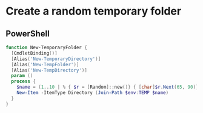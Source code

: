 # Create a random temporary folder

## PowerShell

```powershell
function New-TemporaryFolder {
  [CmdletBinding()]
  [Alias('New-TemporaryDirectory')]
  [Alias('New-TempFolder')]
  [Alias('New-TempDirectory')]
  param ()
  process {
    $name = (1..10 | % { $r = [Random]::new()} { [char]$r.Next(65, 90)}) -join ''
    New-Item -ItemType Directory (Join-Path $env:TEMP $name)
  }
}
```



